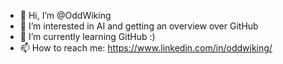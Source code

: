 - 👋 Hi, I’m @OddWiking
- 👀 I’m interested in AI and getting an overview over GitHub
- 🌱 I’m currently learning GitHub :)
- 📫 How to reach me: https://www.linkedin.com/in/oddwiking/

<!---
OddWiking/OddWiking is a ✨ special ✨ repository because its `README.md` (this file) appears on your GitHub profile.
You can click the Preview link to take a look at your changes.
--->
